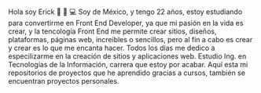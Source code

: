 Hola soy Erick 👋 🤟 💻
Soy de México, y tengo 22 años, estoy estudiando para convertirme en Front End Developer, ya que mi pasión en la vida es crear, y la tencología Front End me permite crear sitios, diseños, plataformas, páginas web, increibles o sencillos, pero al fin a cabo es crear y crear es lo que me encanta hacer. Todos los días me dedico a especilizarme en la creación de sitios y aplicaciones web. Estudio Ing. en Tecnologías de la Información, carrera que estoy por acabar. 
Aquí esta mi repositorios de proyectos que he aprendido gracias a cursos, también se encuentran proyectos personales.

